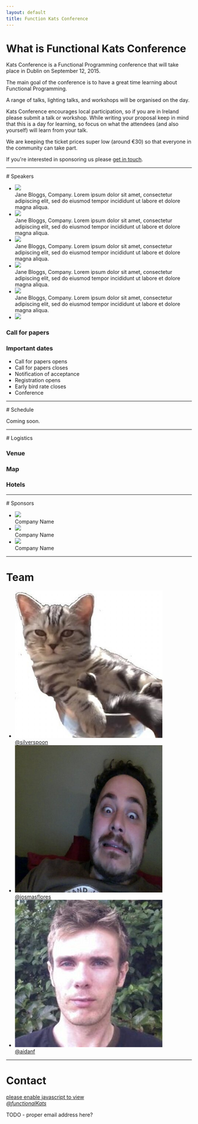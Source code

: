 ```yaml
---
layout: default
title: Function Kats Conference
---
```

<a name="what"></a>

# What is Functional Kats Conference

Kats Conference is a Functional Programming conference that will take place in Dublin on September 12, 2015.

The main goal of the conference is to have a great time learning about Functional Programming.

A range of talks, lighting talks, and workshops will be organised on the day.

Kats Conference encourages local participation, so if you are in Ireland please submit a talk or workshop. While writing your proposal keep in mind that this is a day for learning, so focus on what the attendees (and also yourself) will learn from your talk.

We are keeping the ticket prices super low (around &euro;30) so that everyone in the community can take part.

If you're interested in sponsoring us please [get in touch](#contact).

<hr/>

<a name="speakers"></a>
<div class ="main-section">
# Speakers
</div>

<ul class="small-block-grid-2 medium-block-grid-3 large-block-grid-4">
  <li>
  <img src="http://placehold.it/200x200">
  <div class="caption">Jane Bloggs, Company. Lorem ipsum dolor sit amet, consectetur adipiscing elit, sed do eiusmod tempor incididunt ut labore et dolore magna aliqua.</div>
  </li>
  <li>
  <img src="http://placehold.it/200x200">
  <div class="caption">Jane Bloggs, Company. Lorem ipsum dolor sit amet, consectetur adipiscing elit, sed do eiusmod tempor incididunt ut labore et dolore magna aliqua.</div>
  </li>
  <li>
  <img src="http://placehold.it/200x200">
  <div class="caption">Jane Bloggs, Company. Lorem ipsum dolor sit amet, consectetur adipiscing elit, sed do eiusmod tempor incididunt ut labore et dolore magna aliqua.</div>
  </li>
  <li>
  <img src="http://placehold.it/200x200">
  <div class="caption">Jane Bloggs, Company. Lorem ipsum dolor sit amet, consectetur adipiscing elit, sed do eiusmod tempor incididunt ut labore et dolore magna aliqua.</div>
  </li>
  <li>
  <img src="http://placehold.it/200x200">
  <div class="caption">Jane Bloggs, Company. Lorem ipsum dolor sit amet, consectetur adipiscing elit, sed do eiusmod tempor incididunt ut labore et dolore magna aliqua.</div>
  </li>
  <li>
  <img src="http://placehold.it/200x200">
  </li>
</ul>

### Call for papers


### Important dates

* Call for papers opens
* Call for papers closes
* Notification of acceptance
* Registration opens
* Early bird rate closes
* Conference

<hr/>

<a name="schedule"></a>
<div class ="main-section">
# Schedule
</div>

Coming soon.

<hr/>

<a name="logistics"></a>
<div class ="main-section">
# Logistics
</div>

### Venue

### Map

### Hotels

<hr/>

<a name="sponsors"></a>
<div class ="main-section">
# Sponsors
</div>

<ul class="small-block-grid-1 medium-block-grid-1 large-block-grid-2">
  <li>
  <img src="http://placehold.it/600x200">
  <div class="caption">Company Name</div>
  </li>

  <li>
  <img src="http://placehold.it/600x200">
  <div class="caption">Company Name</div>
  </li>

  <li>
  <img src="http://placehold.it/600x200">
  <div class="caption">Company Name</div>
  </li>
</ul>

<hr/>

<a name="team"></a>
<div class ="main-section">

# Team

</div>

<ul class="small-block-grid-2 medium-block-grid-3 large-block-grid-4">
  <li>
  <img src="images/avatars/silverspoon.jpeg">
  <div class="caption"><a href="http://twitter.com/silverspoon">@silverspoon</a></div>
  </li>
  <li>
  <img src="images/avatars/jos.jpeg">
  <div class="caption"><a href="http://twitter.com/josmasflores">@josmasflores</a></div>
  </li>
  <li>
  <img src="images/avatars/aidanf.jpeg">
  <div class="caption"><a href="http://twitter.com/aidanf">@aidanf</a></div>
  </li>
</ul>

<hr/>

<a name="contact"></a>
<div class ="main-section">

# Contact

</div>

<div class="contact">
<a href="#"><i class="fa fa-envelope"></i> <span id="my-email">please enable javascript to view</span></a><br/>
    <a href="http://www.twitter.com/functionalKats"><i class="fa fa-twitter-square">@functionalKats</i></a>
</div>

<p>TODO - proper email address here?</p>

<script>
$('#my-email').html(function(){
var e = "hello";
var a = "@";
var d = "functionalkats";
var c = ".com";
var h = 'mailto:' + e + a + d + c;
$(this).parent('a').attr('href', h);
return e + a + d + c;
});
</script>
